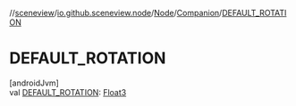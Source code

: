 //[sceneview](../../../../index.md)/[io.github.sceneview.node](../../index.md)/[Node](../index.md)/[Companion](index.md)/[DEFAULT_ROTATION](-d-e-f-a-u-l-t_-r-o-t-a-t-i-o-n.md)

# DEFAULT_ROTATION

[androidJvm]\
val [DEFAULT_ROTATION](-d-e-f-a-u-l-t_-r-o-t-a-t-i-o-n.md): [Float3](../../../dev.romainguy.kotlin.math/-float3/index.md)
